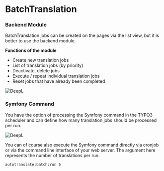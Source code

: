 # BatchTranslation

### Backend Module

BatchTranslation jobs can be created on the pages via the list view, but it is better to use the backend module.

**Functions of the module**
- Create new translation jobs
- List of translation jobs (by priority)
- Deactivate, delete jobs
- Execute / repeat individual translation jobs
- Reset jobs that have already been completed

![DeepL](../Images/BatchTranslationBackend.png)

### Symfony Command

You have the option of processing the Symfony command in the TYPO3 scheduler and can define how many translation jobs should be processed per run.

![DeepL](../Images/BatchTranslationCommand.png)

You can of course also execute the Symfony command directly via cronjob or via the command line interface of your web server. The argument here represents the number of translations per run.

```autotranslate:batch:run 5```
